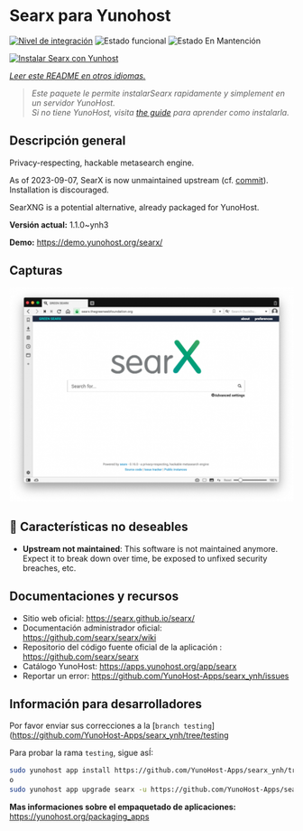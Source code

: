 <!--
Este archivo README esta generado automaticamente<https://github.com/YunoHost/apps/tree/master/tools/readme_generator>
No se debe editar a mano.
-->

# Searx para Yunohost

[![Nivel de integración](https://dash.yunohost.org/integration/searx.svg)](https://dash.yunohost.org/appci/app/searx) ![Estado funcional](https://ci-apps.yunohost.org/ci/badges/searx.status.svg) ![Estado En Mantención](https://ci-apps.yunohost.org/ci/badges/searx.maintain.svg)

[![Instalar Searx con Yunhost](https://install-app.yunohost.org/install-with-yunohost.svg)](https://install-app.yunohost.org/?app=searx)

*[Leer este README en otros idiomas.](./ALL_README.md)*

> *Este paquete le permite instalarSearx rapidamente y simplement en un servidor YunoHost.*  
> *Si no tiene YunoHost, visita [the guide](https://yunohost.org/install) para aprender como instalarla.*

## Descripción general

Privacy-respecting, hackable metasearch engine.

As of 2023-09-07, SearX is now unmaintained upstream (cf. [commit](https://github.com/searx/searx/commit/276ffd3f01cdd823f75676c51231fad4040059d3)).
Installation is discouraged.

SearXNG is a potential alternative, already packaged for YunoHost.


**Versión actual:** 1.1.0~ynh3

**Demo:** <https://demo.yunohost.org/searx/>

## Capturas

![Captura de Searx](./doc/screenshots/Screenshot.png)

## :red_circle: Características no deseables

- **Upstream not maintained**: This software is not maintained anymore. Expect it to break down over time, be exposed to unfixed security breaches, etc.

## Documentaciones y recursos

- Sitio web oficial: <https://searx.github.io/searx/>
- Documentación administrador oficial: <https://github.com/searx/searx/wiki>
- Repositorio del código fuente oficial de la aplicación : <https://github.com/searx/searx>
- Catálogo YunoHost: <https://apps.yunohost.org/app/searx>
- Reportar un error: <https://github.com/YunoHost-Apps/searx_ynh/issues>

## Información para desarrolladores

Por favor enviar sus correcciones a la [`branch testing`](https://github.com/YunoHost-Apps/searx_ynh/tree/testing

Para probar la rama `testing`, sigue asÍ:

```bash
sudo yunohost app install https://github.com/YunoHost-Apps/searx_ynh/tree/testing --debug
o
sudo yunohost app upgrade searx -u https://github.com/YunoHost-Apps/searx_ynh/tree/testing --debug
```

**Mas informaciones sobre el empaquetado de aplicaciones:** <https://yunohost.org/packaging_apps>
